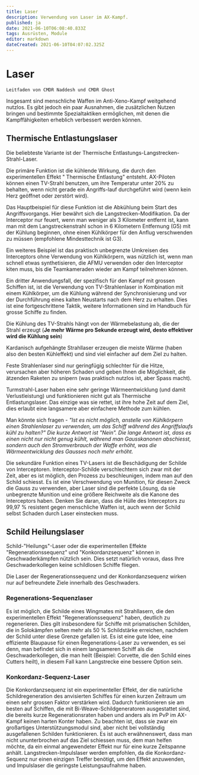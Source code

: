 ```yaml
---
title: Laser
description: Verwendung von Laser im AX-Kampf.
published: ja
date: 2021-06-10T06:08:40.833Z
tags: Ausrüsten, Module
editor: markdown
dateCreated: 2021-06-10T04:07:02.325Z
---
```


# Laser
`Leitfaden von CMDR Naddesh und CMDR Ghost`

Insgesamt sind menschliche Waffen im Anti-Xeno-Kampf weitgehend nutzlos. Es gibt jedoch ein paar Ausnahmen, die zusätzlichen Nutzen bringen und bestimmte Spezialtaktiken ermöglichen, mit denen die Kampffähigkeiten erheblich verbessert werden können.

## Thermische Entlastungslaser

Die beliebteste Variante ist der Thermische Entlastungs-Langstrecken-Strahl-Laser.

Die primäre Funktion ist die kühlende Wirkung, die durch den experimentellen Effekt " Thermische Entlastung" entsteht. AX-Piloten können einen TV-Strahl benutzen, um ihre Temperatur unter 20% zu behalten, wenn nicht gerade ein Angriffs-lauf durchgeführt wird (wenn kein Herz geöffnet oder zerstört wird).

Das Hauptbeispiel für diese Funktion ist die Abkühlung beim Start des Angriffsvorgangs. Hier bewährt sich die Langstrecken-Modifikation. Da der Interceptor nur feuert, wenn man weniger als 3 Kilometer entfernt ist, kann man mit dem Langstreckenstrahl schon in 6 Kilometern Entfernung (G5) mit der Kühlung beginnen, ohne einen Kühlkörper für den Anflug verschwenden zu müssen (empfohlene Mindesttechnik ist G3).

Ein weiteres Beispiel ist das praktisch unbegrenzte Umkreisen des Interceptors ohne Verwendung von Kühlkörpern, was nützlich ist, wenn man schnell etwas synthetisieren, die AFMU verwenden oder den Interceptor kiten muss, bis die Teamkameraden wieder am Kampf teilnehmen können.

Ein dritter Anwendungsfall, der spezifisch für den Kampf mit grossen Schiffen ist, ist die Verwendung von TV-Strahlenlaser in Kombination mit einem Kühlkörper, um die Kühlung während der Synchronisierung und vor der Durchführung eines kalten Neustarts nach dem Herz zu erhalten. Dies ist eine fortgeschrittene Taktik, weitere Informationen sind im Handbuch für grosse Schiffe zu finden.

Die Kühlung des TV-Strahls hängt von der Wärmebelastung ab, die der Strahl erzeugt (**Je mehr Wärme pro Sekunde erzeugt wird, desto effektiver wird die Kühlung sein**)

Kardanisch aufgehängte Strahllaser erzeugen die meiste Wärme (haben also den besten Kühleffekt) und sind viel einfacher auf dem Ziel zu halten.

Feste Strahlenlaser sind nur geringfügig schlechter für die Hitze, verursachen aber höheren Schaden und geben Ihnen die Möglichkeit, die ätzenden Raketen zu snipern (was praktisch nutzlos ist, aber Spass macht).

Turmstrahl-Laser haben eine sehr geringe Wärmeentwicklung (und damit Verlustleistung) und funktionieren nicht gut als Thermische Entlastungslaser. Das einzige was sie rettet, ist ihre hohe Zeit auf dem Ziel, dies erlaubt eine langsamere aber einfachere Methode zum kühlen.

Man könnte sich fragen - *"Ist es nicht möglich, anstelle von Kühlkörpern einen Strahlenlaser zu verwenden, um das Schiff während des Angriffslaufs kühl zu halten?" Die kurze Antwort ist "Nein". Die lange Antwort ist, dass es einen nicht nur nicht genug kühlt, während man Gausskanonen abschiesst, sondern auch den Stromverbrauch der Waffe erhöht, was die Wärmeentwicklung des Gausses noch mehr erhöht.*

Die sekundäre Funktion eines TV-Lasers ist die Beschädigung der Schilde von Interceptoren. Interceptor-Schilde verschlechtern sich zwar mit der Zeit, aber es ist möglich, den Prozess zu beschleunigen, indem man auf den Schild schiesst. Es ist eine Verschwendung von Munition, für diesen Zweck die Gauss zu verwenden, aber Laser sind die perfekte Lösung, da sie unbegrenzte Munition und eine größere Reichweite als die Kanone des Interceptors haben. Denken Sie daran, dass die Hülle des Interceptors zu 99,97 % resistent gegen menschliche Waffen ist, auch wenn der Schild selbst Schaden durch Laser einstecken muss.

## Schild Heilungslaser

Schild-"Heilungs"-Laser oder die experimentellen Effekte "Regenerationssequenz" und "Konkordanzsequenz" können in Geschwaderkämpfen nützlich sein. Dies setzt natürlich voraus, dass Ihre Geschwaderkollegen keine schildlosen Schiffe fliegen.

Die Laser der Regenerationssequenz und der Konkordanzsequenz wirken nur auf befreundete Ziele innerhalb des Geschwaders.

### Regenerations-Sequenzlaser
Es ist möglich, die Schilde eines Wingmates mit Strahllasern, die den experimentellen Effekt "Regenerationssequenz" haben, deutlich zu regenerieren. Dies gilt insbesondere für Schiffe mit prismatischen Schilden, die in Solokämpfen selten mehr als 50 % Schildstärke erreichen, nachdem der Schild unter diese Grenze gefallen ist. Es ist eine gute Idee, eine effiziente Blaupause für einen Regenerations-Laser zu verwenden, es sei denn, man befindet sich in einem langsameren Schiff als die Geschwaderkollegen, die man heilt (Beispiel: Corvette, die den Schild eines Cutters heilt), in diesem Fall kann Langstrecke eine bessere Option sein.

### Konkordanz-Sequenz-Laser
Die Konkordanzsequenz ist ein experimenteller Effekt, der die natürliche Schildregeneration des anvisierten Schiffes für einen kurzen Zeitraum um einen sehr grossen Faktor verstärken wird. Dadurch funktionieren sie am besten auf Schiffen, die mit Bi-Weave-Schildgeneratoren ausgestattet sind, die bereits kurze Regenerationsraten haben und anders als im PvP im AX-Kampf keinen harten Konter haben. Zu beachten ist, dass sie zwar ein großartiges Unterstützungsmodul sind, aber nicht bei vollständig ausgefallenen Schilden funktionieren. Es ist auch erwähnenswert, dass man nicht ununterbrochen auf das Ziel schiessen muss, dem man helfen möchte, da ein einmal angewendeter Effekt nur für eine kurze Zeitspanne anhält. Langstrecken-Impulslaser werden empfohlen, da die Konkordanz-Sequenz nur einen einzigen Treffer benötigt, um den Effekt anzuwenden, und Impulslaser die geringste Leistungsaufnahme haben.